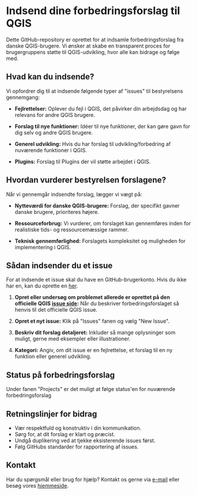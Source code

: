 # Indsend dine forbedringsforslag til QGIS

Dette GitHub-repository er oprettet for at indsamle forbedringsforslag fra danske QGIS-brugere. Vi ønsker at skabe en transparent proces for brugergruppens støtte til QGIS-udvikling, hvor alle kan bidrage og følge med.

## Hvad kan du indsende?

Vi opfordrer dig til at indsende følgende typer af "issues" til bestyrelsens gennemgang:

- **Fejlrettelser:** Oplever du fejl i QGIS, det påvirker din arbejdsdag og har relevans for andre QGIS brugere.

- **Forslag til nye funktioner:** Idéer til nye funktioner, der kan gøre gavn for dig selv og andre QGIS brugere.

- **Generel udvikling:** Hvis du har forslag til udvikling/forbedring af nuværende funktioner i QGIS.

- **Plugins:** Forslag til Plugins der vil støtte arbejdet i QGIS.
  
## Hvordan vurderer bestyrelsen forslagene?

Når vi gennemgår indsendte forslag, lægger vi vægt på:

- **Nytteværdi for danske QGIS-brugere:** Forslag, der specifikt gavner danske brugere, prioriteres højere.

- **Ressourceforbrug:** Vi vurderer, om forslaget kan gennemføres inden for realistiske tids- og ressourcemæssige rammer.

- **Teknisk gennemførlighed:** Forslagets kompleksitet og muligheden for implementering i QGIS.

## Sådan indsender du et issue
For at indsende et issue skal du have en GitHub-brugerkonto. Hvis du ikke har en, kan du oprette en [her](https://github.com/signup).

1. **Opret eller undersøg om problemet allerede er oprettet på den officielle QGIS [issue side](https://github.com/qgis/QGIS/issues):** Når du beskriver forbedringsforslaget så henvis til det officielle QGIS issue.

2. **Opret et nyt issue:** Klik på "Issues" fanen og vælg "New Issue".

3. **Beskriv dit forslag detaljeret:** Inkluder så mange oplysninger som muligt, gerne med eksempler eller illustrationer.

4. **Kategori:** Angiv, om dit issue er en fejlrettelse, et forslag til en ny funktion eller generel udvikling.

## Status på forbedringsforslag
Under fanen "Projects" er det muligt at følge status'en for nuværende forbedringsforslag

## Retningslinjer for bidrag

- Vær respektfuld og konstruktiv i din kommunikation.
- Sørg for, at dit forslag er klart og præcist.
- Undgå duplikering ved at tjekke eksisterende issues først.
- Følg GitHubs standarder for rapportering af issues.

## Kontakt

Har du spørgsmål eller brug for hjælp? Kontakt os gerne via [e-mail](mailto:info@qgis.dk) eller besøg vores [hjemmeside](https://www.qgis.dk).
